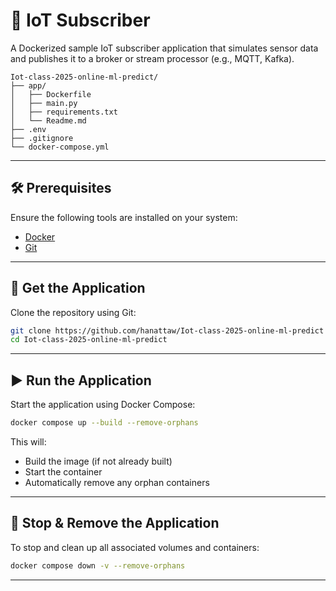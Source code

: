 # 📡 IoT Subscriber

A Dockerized sample IoT subscriber application that simulates sensor data and publishes it to a broker or stream processor (e.g., MQTT, Kafka).

```
Iot-class-2025-online-ml-predict/
├── app/
│   ├── Dockerfile
│   ├── main.py
│   ├── requirements.txt
│   └── Readme.md
├── .env
├── .gitignore
└── docker-compose.yml
```

---

## 🛠️ Prerequisites

Ensure the following tools are installed on your system:

* [Docker](https://docs.docker.com/get-docker/)
* [Git](https://git-scm.com/downloads)

---

## 🚀 Get the Application

Clone the repository using Git:

```bash
git clone https://github.com/hanattaw/Iot-class-2025-online-ml-predict
cd Iot-class-2025-online-ml-predict
```

---

## ▶️ Run the Application

Start the application using Docker Compose:

```bash
docker compose up --build --remove-orphans
```

This will:

* Build the image (if not already built)
* Start the container
* Automatically remove any orphan containers

---

## 🧹 Stop & Remove the Application

To stop and clean up all associated volumes and containers:

```bash
docker compose down -v --remove-orphans
```

---


